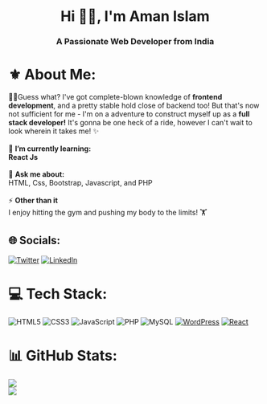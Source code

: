 <h1 align="center">Hi 👋🏼, I'm Aman Islam</h1>
<h3 align="center">A Passionate Web Developer from India</h3>

# ⚜️ About Me:
👨‍💻Guess what? I've got complete-blown knowledge of  **frontend development**, and a pretty stable hold close of backend too! But that's now not sufficient for me - I'm on a adventure to construct myself up as a **full stack developer!** It's gonna be one heck of a ride, however I can't wait to look wherein it takes me! ✨
<br><br>🌱 **I’m currently learning:**  <br>**React Js**  <br><br>💬 **Ask me about:**  <br>HTML, Css, Bootstrap, Javascript, and PHP<br><br>⚡ **Other than it**  <br>I enjoy hitting the gym and pushing my body to the limits!  🏋️


## 🌐 Socials:
[![Twitter](https://img.shields.io/badge/Twitter-%231DA1F2.svg?logo=Twitter&logoColor=white)](https://twitter.com/AmanIslamwork) [![LinkedIn](https://img.shields.io/badge/LinkedIn-%230077B5.svg?logo=linkedin&logoColor=white)]() 
<!-- [![Stack Overflow](https://img.shields.io/badge/-Stackoverflow-FE7A16?logo=stack-overflow&logoColor=white)](https://stackoverflow.com/users/20331641)  -->

# 💻 Tech Stack:
  ![HTML5](https://img.shields.io/badge/html5-%23E34F26.svg?style=for-the-badge&logo=html5&logoColor=white) ![CSS3](https://img.shields.io/badge/css3-%231572B6.svg?style=for-the-badge&logo=css3&logoColor=white) ![JavaScript](https://img.shields.io/badge/javascript-%23323330.svg?style=for-the-badge&logo=javascript&logoColor=%23F7DF1E) ![PHP](https://img.shields.io/badge/php-%23777BB4.svg?style=for-the-badge&logo=php&logoColor=white) ![MySQL](https://img.shields.io/badge/mysql-%2300f.svg?style=for-the-badge&logo=mysql&logoColor=white) [![WordPress](https://img.shields.io/badge/WordPress-%2321759B.svg?style=for-the-badge&logo=wordpress&logoColor=white)](#) [![React](https://img.shields.io/badge/React-%2320232a.svg?style=for-the-badge&logo=react&logoColor=white)](#)



# 📊 GitHub Stats:
![](https://github-readme-stats.vercel.app/api/top-langs?username=amanislamwork&show_icons=true&locale=en&layout=compact)<br/>
![](https://github-readme-stats.vercel.app/api?username=amanislamwork&show_icons=true&locale=en)<br/>

